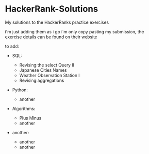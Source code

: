 # HackerRank-Solutions
My solutions to the HackerRanks practice exercises 

i'm just adding them as i go
i'm only copy pasting my submission, the exercise details can be found on their website



to add:

- SQL:
    - Revising the select Query II
    - Japanese Cities Names
    - Weather Observation Station I
    - Revising aggregations

- Python:
    - another

- Algorithms:
    - Plus Minus
    - another

- another:
    - another
    - another
